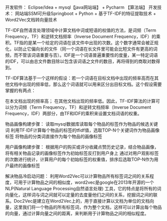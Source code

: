 开发软件： Eclipse/Idea + mysql【java网站端】 + Pycharm 【算法端】
开发技术： 网站端SSM可升级Springboot + Python + 基于TF-IDF的特征提取技术 + Word2Vec文档转向量技术

  TF-IDF自然语言处理领域中计算文档中词或短语的权值的方法，是词频（Term Frequency，TF）和逆转文档频率（Inverse Document Frequency，IDF）的乘积。TF指的是某一个给定的词语在该文件中出现的次数。这个数字通常会被正规化，以防止它偏向长的文件（同一个词语在长文件里可能会比短文件有更高的词频，而不管该词语重要与否）。IDF是一个词语普遍重要性的度量，某一特定词语的IDF，可以由总文件数目除以包含该词语之文件的数目，再将得到的商取对数得到。

TF-IDF算法基于一个这样的假设：若一个词语在目标文档中出现的频率高而在其他文档中出现的频率低，那么这个词语就可以用来区分出目标文档。这个假设需要掌握的有两点：

在本文档出现的频率高；
在其他文档出现的频率低。因此，TF-IDF算法的计算可以分为词频（Term Frequency，TF）和逆转文档频率（Inverse Document Frequency，IDF）两部分，由TF和IDF的乘积来设置文档词语的权重。

物品画像构建步骤：
  读取mysql数据库读取每个物品的标签作为物品的候选关键词
  利用TF·IDF计算每个物品的标签的tfidf值，选取TOP-N个关键词作为物品画像标签
  将物品的分类词直接作为每个物品的画像标签

用户画像构建步骤：
  根据用户的购买或评分收藏点赞历史记录，结合物品画像，将有相关物品记录的画像标签作为初始标签反打到用户身上
  通过对用户观影标签的次数进行统计，计算用户的每个初始标签的权重值，排序后选取TOP-N作为用户最终的画像标签

解决物品冷启动问题：
  利用Word2Vec可以计算物品所有标签词之间的关系程度，可用于计算物品之间的相似度，word2vec是google在2013年开源的一个NLP(Natural Language Processing自然语言处理) 工具，它的特点是将所有的词向量化，这样词与词之间就可以定量的去度量他们之间的关系，挖掘词之间的联系。Doc2Vec是建立在Word2Vec上的，用于直接计算以文档为单位的文档向量，这里我们将一个物品的所有标签词，作为整个文档，这样可以计算出每个物品的向量，通过计算向量之间的距离，来判断用于计算物品之间的相似程度。
